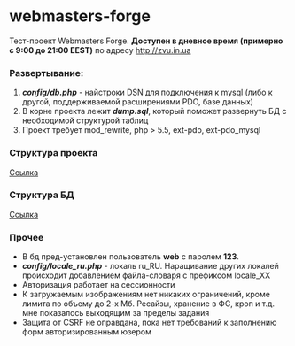 # webmasters-forge 

Тест-проект Webmasters Forge. **Доступен в дневное время (примерно c 9:00 до 21:00 EEST)** по адресу http://zvu.in.ua

### Развертывание:
1. ***config/db.php*** - найстроки DSN для подключения к mysql (либо к другой, поддерживаемой расширениями PDO, базе данных)
1. В корне проекта лежит ***dump.sql***, который поможет развернуть БД с необходимой структурой таблиц
1. Проект требует mod_rewrite, php > 5.5, ext-pdo, ext-pdo_mysql

### Структура проекта
[Ссылка](docs/schema-code.md)
    

### Структура БД 
[Ссылка](docs/schema-db.md)
    
### Прочее
* В бд пред-установлен пользователь **web** c паролем **123**.
* ***config/locale_ru.php*** - локаль ru_RU. Наращивание других локалей происходит добавлением файла-словаря с префиксом locale_ХХ
* Авторизация работает на сессионности
* К загружаемым изображениям нет никаких ограничений, кроме лимита по объему до 2-х Мб. Ресайзы, хранение в ФС, кроп и т.д. мне показалось выходящим за пределы задания   
* Защита от CSRF не оправдана, пока нет требований к заполнению форм авторизированным юзером